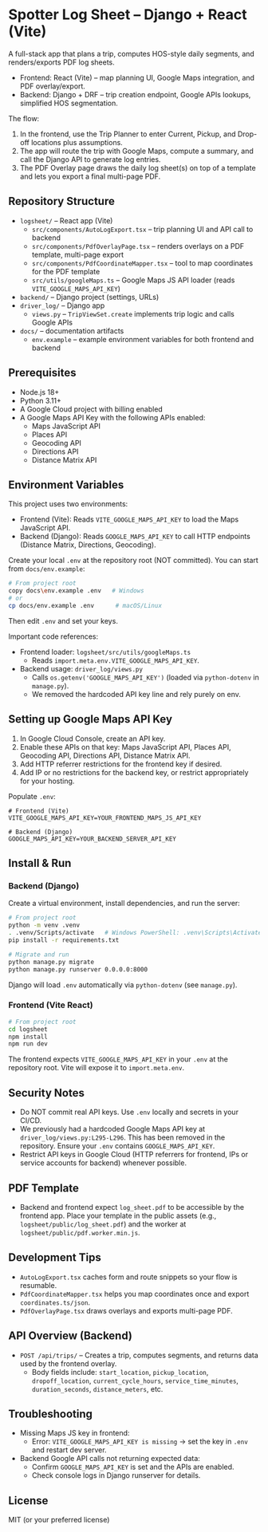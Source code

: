 # Spotter Log Sheet – Django + React (Vite)

A full-stack app that plans a trip, computes HOS-style daily segments, and renders/exports PDF log sheets.

- Frontend: React (Vite) – map planning UI, Google Maps integration, and PDF overlay/export.
- Backend: Django + DRF – trip creation endpoint, Google APIs lookups, simplified HOS segmentation.

The flow:
1) In the frontend, use the Trip Planner to enter Current, Pickup, and Drop-off locations plus assumptions.
2) The app will route the trip with Google Maps, compute a summary, and call the Django API to generate log entries.
3) The PDF Overlay page draws the daily log sheet(s) on top of a template and lets you export a final multi-page PDF.


## Repository Structure

- `logsheet/` – React app (Vite)
  - `src/components/AutoLogExport.tsx` – trip planning UI and API call to backend
  - `src/components/PdfOverlayPage.tsx` – renders overlays on a PDF template, multi-page export
  - `src/components/PdfCoordinateMapper.tsx` – tool to map coordinates for the PDF template
  - `src/utils/googleMaps.ts` – Google Maps JS API loader (reads `VITE_GOOGLE_MAPS_API_KEY`)
- `backend/` – Django project (settings, URLs)
- `driver_log/` – Django app
  - `views.py` – `TripViewSet.create` implements trip logic and calls Google APIs
- `docs/` – documentation artifacts
  - `env.example` – example environment variables for both frontend and backend


## Prerequisites

- Node.js 18+
- Python 3.11+
- A Google Cloud project with billing enabled
- A Google Maps API Key with the following APIs enabled:
  - Maps JavaScript API
  - Places API
  - Geocoding API
  - Directions API
  - Distance Matrix API


## Environment Variables

This project uses two environments:

- Frontend (Vite): Reads `VITE_GOOGLE_MAPS_API_KEY` to load the Maps JavaScript API.
- Backend (Django): Reads `GOOGLE_MAPS_API_KEY` to call HTTP endpoints (Distance Matrix, Directions, Geocoding).

Create your local `.env` at the repository root (NOT committed). You can start from `docs/env.example`:

```bash
# From project root
copy docs\env.example .env   # Windows
# or
cp docs/env.example .env      # macOS/Linux
```

Then edit `.env` and set your keys.

Important code references:
- Frontend loader: `logsheet/src/utils/googleMaps.ts`
  - Reads `import.meta.env.VITE_GOOGLE_MAPS_API_KEY`.
- Backend usage: `driver_log/views.py`
  - Calls `os.getenv('GOOGLE_MAPS_API_KEY')` (loaded via `python-dotenv` in `manage.py`).
  - We removed the hardcoded API key line and rely purely on env.


## Setting up Google Maps API Key

1) In Google Cloud Console, create an API key.
2) Enable these APIs on that key: Maps JavaScript API, Places API, Geocoding API, Directions API, Distance Matrix API.
3) Add HTTP referrer restrictions for the frontend key if desired.
4) Add IP or no restrictions for the backend key, or restrict appropriately for your hosting.

Populate `.env`:

```
# Frontend (Vite)
VITE_GOOGLE_MAPS_API_KEY=YOUR_FRONTEND_MAPS_JS_API_KEY

# Backend (Django)
GOOGLE_MAPS_API_KEY=YOUR_BACKEND_SERVER_API_KEY
```


## Install & Run

### Backend (Django)

Create a virtual environment, install dependencies, and run the server:

```bash
# From project root
python -m venv .venv
. .venv/Scripts/activate   # Windows PowerShell: .venv\Scripts\Activate.ps1
pip install -r requirements.txt

# Migrate and run
python manage.py migrate
python manage.py runserver 0.0.0.0:8000
```

Django will load `.env` automatically via `python-dotenv` (see `manage.py`).

### Frontend (Vite React)

```bash
# From project root
cd logsheet
npm install
npm run dev
```

The frontend expects `VITE_GOOGLE_MAPS_API_KEY` in your `.env` at the repository root. Vite will expose it to `import.meta.env`.


## Security Notes

- Do NOT commit real API keys. Use `.env` locally and secrets in your CI/CD.
- We previously had a hardcoded Google Maps API key at `driver_log/views.py:L295-L296`. This has been removed in the repository. Ensure your `.env` contains `GOOGLE_MAPS_API_KEY`.
- Restrict API keys in Google Cloud (HTTP referrers for frontend, IPs or service accounts for backend) whenever possible.


## PDF Template

- Backend and frontend expect `log_sheet.pdf` to be accessible by the frontend app. Place your template in the public assets (e.g., `logsheet/public/log_sheet.pdf`) and the worker at `logsheet/public/pdf.worker.min.js`.


## Development Tips

- `AutoLogExport.tsx` caches form and route snippets so your flow is resumable.
- `PdfCoordinateMapper.tsx` helps you map coordinates once and export `coordinates.ts/json`.
- `PdfOverlayPage.tsx` draws overlays and exports multi-page PDF.


## API Overview (Backend)

- `POST /api/trips/` – Creates a trip, computes segments, and returns data used by the frontend overlay.
  - Body fields include: `start_location`, `pickup_location`, `dropoff_location`, `current_cycle_hours`, `service_time_minutes`, `duration_seconds`, `distance_meters`, etc.


## Troubleshooting

- Missing Maps JS key in frontend:
  - Error: `VITE_GOOGLE_MAPS_API_KEY is missing` -> set the key in `.env` and restart dev server.
- Backend Google API calls not returning expected data:
  - Confirm `GOOGLE_MAPS_API_KEY` is set and the APIs are enabled.
  - Check console logs in Django runserver for details.


## License

MIT (or your preferred license)